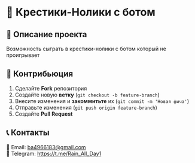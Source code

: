 # 🌟 Крестики-Нолики с ботом

&#x20; &#x20;

## 🚀 Описание проекта

Возможность сыграть в крестики-нолики с ботом который не проигрывает
## 🤝 Контрибьюция

1. Сделайте **Fork** репозитория
2. Создайте новую **ветку** (`git checkout -b feature-branch`)
3. Внесите изменения и **закоммитьте** их (`git commit -m 'Новая фича'`)
4. Отправьте изменения (`git push origin feature-branch`)
5. Создайте **Pull Request**


## 📞 Контакты

📧 Email: ba4966183@gmail.com\
💼 Telegram: https://t.me/Rain_All_Day1
